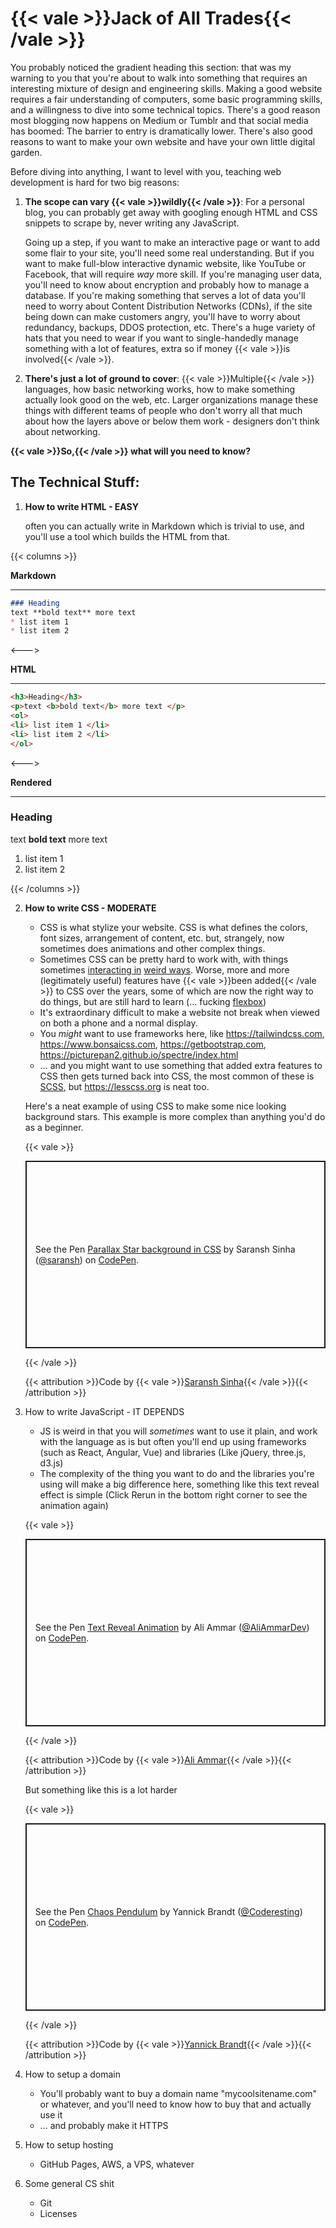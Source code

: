 # {{< vale >}}Jack of All Trades{{< /vale >}}

You probably noticed the gradient heading this section: that was my warning to you that you're about to walk into something that requires an interesting mixture of design and engineering skills. Making a good website requires a fair understanding of computers, some basic programming skills, and a willingness to dive into some technical topics. There's a good reason most blogging now happens on Medium or Tumblr and that social media has boomed: The barrier to entry is dramatically lower. There's also good reasons to want to make your own website and have your own little digital garden.

Before diving into anything, I want to level with you, teaching web development is hard for two big reasons:

1. **The scope can vary {{< vale >}}wildly{{< /vale >}}**: For a personal blog, you can probably get away with googling enough HTML and CSS snippets to scrape by, never writing any JavaScript. 

   Going up a step, if you want to make an interactive page or want to add some flair to your site, you'll need some real understanding. But if you want to make full-blow interactive dynamic website, like YouTube or Facebook, that will require *way* more skill. If you're managing user data, you'll need to know about encryption and probably how to manage a database. If you're making something that serves a lot of data you'll need to worry about Content Distribution Networks (CDNs), if the site being down can make customers angry, you'll have to worry about redundancy, backups, DDOS protection, etc. There's a huge variety of hats that you need to wear if you want to single-handedly manage something with a lot of features, extra so if money {{< vale >}}is involved{{< /vale >}}.

2. **There's just a lot of ground to cover**: {{< vale >}}Multiple{{< /vale >}} languages, how basic networking works, how to make something actually look good on the web, etc. Larger organizations manage these things with different teams of people who don't worry all that much about how the layers above or below them work - designers don't think about networking.

**{{< vale >}}So,{{< /vale >}} what will you need to know?**

## The Technical Stuff:

1. **How to write HTML - EASY**

	often you can actually write in Markdown which is trivial to use, and you'll use a tool which builds the HTML from that.

{{< columns >}}

**Markdown**

---

```markdown
### Heading
text **bold text** more text
* list item 1
* list item 2
```

<--->

**HTML**

---

```html
<h3>Heading</h3>
<p>text <b>bold text</b> more text </p>
<ol>
<li> list item 1 </li>
<li> list item 2 </li>
</ol>
```
<--->

**Rendered**

---

<h3>Heading</h3>
<p>text <b>bold text</b> more text </p>
<ol>
<li> list item 1 </li>
<li> list item 2 </li>
</ol>


{{< /columns >}}

2. **How to write CSS - MODERATE**

   * CSS is what stylize your website. CSS is what defines the colors, font sizes, arrangement of content, etc. but, strangely, now sometimes does animations and other complex things.
   * Sometimes CSS can be pretty hard to work with, with things sometimes [interacting in](http://wtfhtmlcss.com) [weird ways](https://css-tricks.com/css-is-awesome/). Worse, more and more (legitimately useful) features have {{< vale >}}been added{{< /vale >}} to CSS over the years, some of which are now the right way to do things, but are still hard to learn (… fucking [flexbox](https://css-tricks.com/snippets/css/a-guide-to-flexbox/))
   * It's extraordinary difficult to make a website not break when viewed on both a phone and a normal display.
   * You *might* want to use frameworks here, like https://tailwindcss.com, https://www.bonsaicss.com, https://getbootstrap.com, https://picturepan2.github.io/spectre/index.html
   * … and you might want to use something that added extra features to CSS then gets turned back into CSS, the most common of these is [SCSS](https://github.com/sass/sass), but https://lesscss.org is neat too.

   Here's a neat example of using CSS to make some nice looking background stars. This example is more complex than anything you'd do as a beginner.

   {{< vale >}}

   <p class="codepen" data-height="300" data-default-tab="css,result" data-slug-hash="BKJun" data-editable="true" data-user="saransh" style="height: 300px; box-sizing: border-box; display: flex; align-items: center; justify-content: center; border: 2px solid; margin: 1em 0; padding: 1em;">
     <span>See the Pen <a href="https://codepen.io/saransh/pen/BKJun">
     Parallax Star background in CSS</a> by Saransh Sinha (<a href="https://codepen.io/saransh">@saransh</a>)
     on <a href="https://codepen.io">CodePen</a>.</span>
   </p>
   <script async src="https://cpwebassets.codepen.io/assets/embed/ei.js"></script>

   {{< /vale >}}

   {{< attribution >}}Code by {{< vale >}}[Saransh Sinha](https://codepen.io/saransh){{< /vale >}}{{< /attribution >}}

3. How to write JavaScript - IT DEPENDS

   * JS is weird in that you will *sometimes* want to use it plain, and work with the language as is but often you'll end up using frameworks (such as React, Angular, Vue) and libraries (Like jQuery, three.js, d3.js)
   * The complexity of the thing you want to do and the libraries you're using will make a big difference here, something like this text reveal effect is simple (Click Rerun in the bottom right corner to see the animation again)

   {{< vale >}}

   <p class="codepen" data-height="300" data-default-tab="html,result" data-slug-hash="VwwXMOe" data-editable="true" data-user="AliAmmarDev" style="height: 300px; box-sizing: border-box; display: flex; align-items: center; justify-content: center; border: 2px solid; margin: 1em 0; padding: 1em;">
     <span>See the Pen <a href="https://codepen.io/AliAmmarDev/pen/VwwXMOe">
     Text Reveal Animation</a> by Ali Ammar (<a href="https://codepen.io/AliAmmarDev">@AliAmmarDev</a>)
     on <a href="https://codepen.io">CodePen</a>.</span>
   </p>
   <script async src="https://cpwebassets.codepen.io/assets/embed/ei.js"></script>

   {{< /vale >}}

   {{< attribution >}}Code by {{< vale >}}[Ali Ammar](https://codepen.io/AliAmmarDev){{< /vale >}}{{< /attribution >}}

   But something like this is a lot harder 

   {{< vale >}}

   <p class="codepen" data-height="300" data-default-tab="html,result" data-slug-hash="dyzqdKR" data-editable="true" data-user="Coderesting" style="height: 300px; box-sizing: border-box; display: flex; align-items: center; justify-content: center; border: 2px solid; margin: 1em 0; padding: 1em;">
     <span>See the Pen <a href="https://codepen.io/Coderesting/pen/dyzqdKR">
     Chaos Pendulum</a> by Yannick Brandt (<a href="https://codepen.io/Coderesting">@Coderesting</a>)
     on <a href="https://codepen.io">CodePen</a>.</span>
   </p>
   <script async src="https://cpwebassets.codepen.io/assets/embed/ei.js"></script>

   {{< /vale >}}

   {{< attribution >}}Code by {{< vale >}}[Yannick Brandt](https://codepen.io/Coderesting){{< /vale >}}{{< /attribution >}}

4. How to setup a domain

   * You'll probably want to buy a domain name "mycoolsitename.com" or whatever, and you'll need to know how to buy that and actually use it
   * … and probably make it HTTPS

5. How to setup hosting

   * GitHub Pages, AWS, a VPS, whatever

6. Some general CS shit

   * Git
   * Licenses

